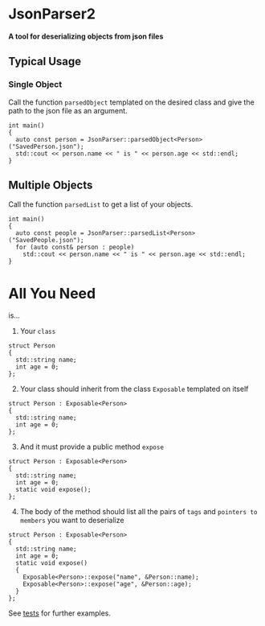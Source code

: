 # JsonParser2

**A tool for deserializing objects from json files**

## Typical Usage


### Single Object

Call the function `parsedObject` templated on the desired class and give the path to the json file as an argument.
```
int main()
{
  auto const person = JsonParser::parsedObject<Person>("SavedPerson.json");
  std::cout << person.name << " is " << person.age << std::endl;
}
```

## Multiple Objects

Call the function `parsedList` to get a list of your objects.
```
int main()
{
  auto const people = JsonParser::parsedList<Person>("SavedPeople.json");
  for (auto const& person : people)
    std::cout << person.name << " is " << person.age << std::endl;
}
```

# All You Need

is...

1. Your `class`
```
struct Person
{
  std::string name;
  int age = 0;
};
```

2. Your class should inherit from the class `Exposable` templated on itself
```
struct Person : Exposable<Person>
{
  std::string name;
  int age = 0;
};
```
3. And it must provide a public method `expose`
```
struct Person : Exposable<Person>
{
  std::string name;
  int age = 0;
  static void expose();
};
```
4. The body of the method should list all the pairs of `tags` and `pointers to members` you want to deserialize
```
struct Person : Exposable<Person>
{
  std::string name;
  int age = 0;
  static void expose()
  {
    Exposable<Person>::expose("name", &Person::name);
    Exposable<Person>::expose("age", &Person::age);
  }
};
```
See [tests](https://github.com/nestoroprysk/JsonParser2/blob/master/Tests/BasicTests.cpp) for further examples.
